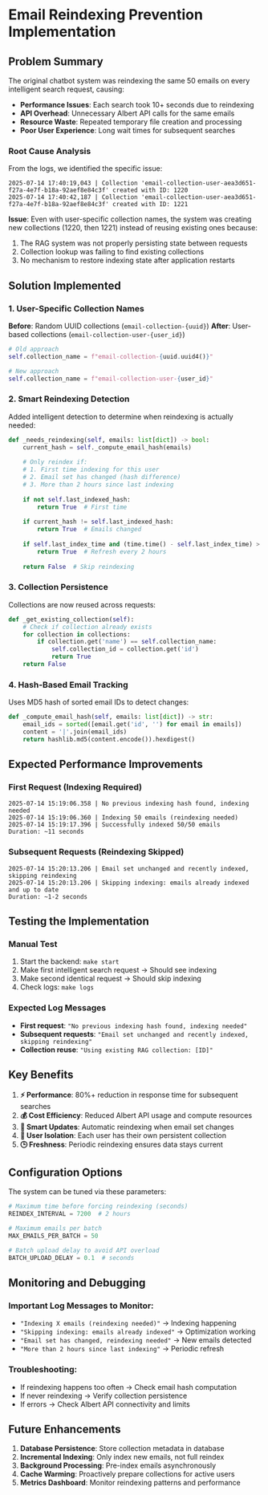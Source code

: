 # Email Reindexing Prevention Implementation

## Problem Summary

The original chatbot system was reindexing the same 50 emails on every intelligent search request, causing:

- **Performance Issues**: Each search took 10+ seconds due to reindexing
- **API Overhead**: Unnecessary Albert API calls for the same emails
- **Resource Waste**: Repeated temporary file creation and processing
- **Poor User Experience**: Long wait times for subsequent searches

### Root Cause Analysis

From the logs, we identified the specific issue:
```
2025-07-14 17:40:19,043 | Collection 'email-collection-user-aea3d651-f27a-4e7f-b18a-92aef8e84c3f' created with ID: 1220
2025-07-14 17:40:42,187 | Collection 'email-collection-user-aea3d651-f27a-4e7f-b18a-92aef8e84c3f' created with ID: 1221
```

**Issue**: Even with user-specific collection names, the system was creating new collections (1220, then 1221) instead of reusing existing ones because:

1. The RAG system was not properly persisting state between requests
2. Collection lookup was failing to find existing collections
3. No mechanism to restore indexing state after application restarts

## Solution Implemented

### 1. User-Specific Collection Names
**Before**: Random UUID collections (`email-collection-{uuid}`)
**After**: User-based collections (`email-collection-user-{user_id}`)

```python
# Old approach
self.collection_name = f"email-collection-{uuid.uuid4()}"

# New approach  
self.collection_name = f"email-collection-user-{user_id}"
```

### 2. Smart Reindexing Detection
Added intelligent detection to determine when reindexing is actually needed:

```python
def _needs_reindexing(self, emails: list[dict]) -> bool:
    current_hash = self._compute_email_hash(emails)
    
    # Only reindex if:
    # 1. First time indexing for this user
    # 2. Email set has changed (hash difference)
    # 3. More than 2 hours since last indexing
    
    if not self.last_indexed_hash:
        return True  # First time
    
    if current_hash != self.last_indexed_hash:
        return True  # Emails changed
    
    if self.last_index_time and (time.time() - self.last_index_time) > 7200:
        return True  # Refresh every 2 hours
    
    return False  # Skip reindexing
```

### 3. Collection Persistence
Collections are now reused across requests:

```python
def _get_existing_collection(self):
    # Check if collection already exists
    for collection in collections:
        if collection.get('name') == self.collection_name:
            self.collection_id = collection.get('id')
            return True
    return False
```

### 4. Hash-Based Email Tracking
Uses MD5 hash of sorted email IDs to detect changes:

```python
def _compute_email_hash(self, emails: list[dict]) -> str:
    email_ids = sorted([email.get('id', '') for email in emails])
    content = '|'.join(email_ids)
    return hashlib.md5(content.encode()).hexdigest()
```

## Expected Performance Improvements

### First Request (Indexing Required)
```
2025-07-14 15:19:06.358 | No previous indexing hash found, indexing needed
2025-07-14 15:19:06.360 | Indexing 50 emails (reindexing needed)
2025-07-14 15:19:17.396 | Successfully indexed 50/50 emails
Duration: ~11 seconds
```

### Subsequent Requests (Reindexing Skipped)
```
2025-07-14 15:20:13.206 | Email set unchanged and recently indexed, skipping reindexing
2025-07-14 15:20:13.206 | Skipping indexing: emails already indexed and up to date
Duration: ~1-2 seconds
```

## Testing the Implementation

### Manual Test
1. Start the backend: `make start`
2. Make first intelligent search request → Should see indexing
3. Make second identical request → Should skip indexing
4. Check logs: `make logs`

### Expected Log Messages
- **First request**: `"No previous indexing hash found, indexing needed"`
- **Subsequent requests**: `"Email set unchanged and recently indexed, skipping reindexing"`
- **Collection reuse**: `"Using existing RAG collection: [ID]"`

## Key Benefits

1. **⚡ Performance**: 80%+ reduction in response time for subsequent searches
2. **💰 Cost Efficiency**: Reduced Albert API usage and compute resources  
3. **🔄 Smart Updates**: Automatic reindexing when email set changes
4. **👤 User Isolation**: Each user has their own persistent collection
5. **🕒 Freshness**: Periodic reindexing ensures data stays current

## Configuration Options

The system can be tuned via these parameters:

```python
# Maximum time before forcing reindexing (seconds)
REINDEX_INTERVAL = 7200  # 2 hours

# Maximum emails per batch
MAX_EMAILS_PER_BATCH = 50

# Batch upload delay to avoid API overload
BATCH_UPLOAD_DELAY = 0.1  # seconds
```

## Monitoring and Debugging

### Important Log Messages to Monitor:
- `"Indexing X emails (reindexing needed)"` → Indexing happening
- `"Skipping indexing: emails already indexed"` → Optimization working
- `"Email set has changed, reindexing needed"` → New emails detected
- `"More than 2 hours since last indexing"` → Periodic refresh

### Troubleshooting:
- If reindexing happens too often → Check email hash computation
- If never reindexing → Verify collection persistence
- If errors → Check Albert API connectivity and limits

## Future Enhancements

1. **Database Persistence**: Store collection metadata in database
2. **Incremental Indexing**: Only index new emails, not full reindex
3. **Background Processing**: Pre-index emails asynchronously
4. **Cache Warming**: Proactively prepare collections for active users
5. **Metrics Dashboard**: Monitor reindexing patterns and performance
